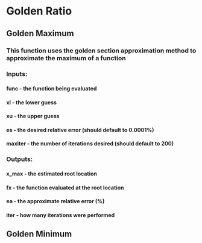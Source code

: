 # Golden Ratio
## Golden Maximum
### This function uses the golden section approximation method to approximate the maximum of a function
### Inputs:
#### func - the function being evaluated
#### xl - the lower guess
#### xu - the upper guess
#### es - the desired relative error (should default to 0.0001%)
#### maxiter - the number of iterations desired (should default to 200)

### Outputs:
#### x_max - the estimated root location
#### fx - the function evaluated at the root location
#### ea - the approximate relative error (%)
#### iter - how many iterations were performed

## Golden Minimum
###
